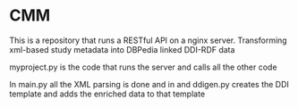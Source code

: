 # CMM
This is a repository that runs a RESTful API on a nginx server. Transforming xml-based study metadata into DBPedia linked DDI-RDF data

myproject.py is the code that runs the server and calls all the other code

In main.py all the XML parsing is done and in and ddigen.py creates the DDI template and adds the enriched data to that template

